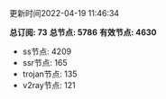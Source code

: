 更新时间2022-04-19 11:46:34

**总订阅: 73**
**总节点: 5786**
**有效节点: 4630**
- ss节点: 4209
- ssr节点: 165
- trojan节点: 135
- v2ray节点: 121
